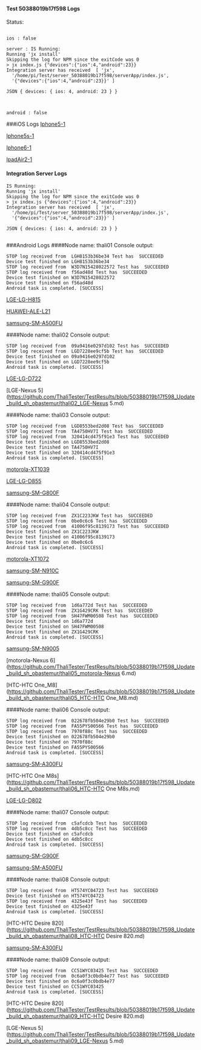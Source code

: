 #### Test 50388019b17f598 Logs

Status: 
```

ios : false

server : IS Running:
Running 'jx install'
Skipping the log for NPM since the exitCode was 0
> jx index.js {"devices":{"ios":4,"android":23}}
Integration server has received  [ 'jx',
  '/home/pi/Test/server_50388019b17f598/serverApp/index.js',
  '{"devices":{"ios":4,"android":23}}' ]

JSON { devices: { ios: 4, android: 23 } }



android : false
```


###iOS Logs
[Iphone5-1](https://github.com/ThaliTester/TestResults/blob/50388019b17f598_Update_build_sh_obastemur/iOS_Iphone5-1.md)

[Iphone5s-1](https://github.com/ThaliTester/TestResults/blob/50388019b17f598_Update_build_sh_obastemur/iOS_Iphone5s-1.md)

[Iphone6-1](https://github.com/ThaliTester/TestResults/blob/50388019b17f598_Update_build_sh_obastemur/iOS_Iphone6-1.md)

[IpadAir2-1](https://github.com/ThaliTester/TestResults/blob/50388019b17f598_Update_build_sh_obastemur/iOS_IpadAir2-1.md)


#### Integration Server Logs
```
IS Running:
Running 'jx install'
Skipping the log for NPM since the exitCode was 0
> jx index.js {"devices":{"ios":4,"android":23}}
Integration server has received  [ 'jx',
  '/home/pi/Test/server_50388019b17f598/serverApp/index.js',
  '{"devices":{"ios":4,"android":23}}' ]

JSON { devices: { ios: 4, android: 23 } }


```

###Android Logs
####Node name: thali01
Console output:
```
STOP log received from  LGH8153b36be34 Test has  SUCCEEDED
Device test finished on LGH8153b36be34 
STOP log received from  W3D7N15428022572 Test has  SUCCEEDED
STOP log received from  f56ad48d Test has  SUCCEEDED
Device test finished on W3D7N15428022572 
Device test finished on f56ad48d 
Android task is completed. [SUCCESS]
```
[LGE-LG-H815](https://github.com/ThaliTester/TestResults/blob/50388019b17f598_Update_build_sh_obastemur/thali01_LGE-LG-H815.md)

[HUAWEI-ALE-L21](https://github.com/ThaliTester/TestResults/blob/50388019b17f598_Update_build_sh_obastemur/thali01_HUAWEI-ALE-L21.md)

[samsung-SM-A500FU](https://github.com/ThaliTester/TestResults/blob/50388019b17f598_Update_build_sh_obastemur/thali01_samsung-SM-A500FU.md)

####Node name: thali02
Console output:
```
STOP log received from  09a9416e0297d102 Test has  SUCCEEDED
STOP log received from  LGD7228ee9cf5b Test has  SUCCEEDED
Device test finished on 09a9416e0297d102 
Device test finished on LGD7228ee9cf5b 
Android task is completed. [SUCCESS]
```
[LGE-LG-D722](https://github.com/ThaliTester/TestResults/blob/50388019b17f598_Update_build_sh_obastemur/thali02_LGE-LG-D722.md)

[LGE-Nexus 5](https://github.com/ThaliTester/TestResults/blob/50388019b17f598_Update_build_sh_obastemur/thali02_LGE-Nexus 5.md)

####Node name: thali03
Console output:
```
STOP log received from  LGD8553bed2d08 Test has  SUCCEEDED
STOP log received from  TA4750HV7I Test has  SUCCEEDED
STOP log received from  320414cd475f91e3 Test has  SUCCEEDED
Device test finished on LGD8553bed2d08 
Device test finished on TA4750HV7I 
Device test finished on 320414cd475f91e3 
Android task is completed. [SUCCESS]
```
[motorola-XT1039](https://github.com/ThaliTester/TestResults/blob/50388019b17f598_Update_build_sh_obastemur/thali03_motorola-XT1039.md)

[LGE-LG-D855](https://github.com/ThaliTester/TestResults/blob/50388019b17f598_Update_build_sh_obastemur/thali03_LGE-LG-D855.md)

[samsung-SM-G800F](https://github.com/ThaliTester/TestResults/blob/50388019b17f598_Update_build_sh_obastemur/thali03_samsung-SM-G800F.md)

####Node name: thali04
Console output:
```
STOP log received from  ZX1C223JKW Test has  SUCCEEDED
STOP log received from  0be0c6c6 Test has  SUCCEEDED
STOP log received from  41006f95c8139173 Test has  SUCCEEDED
Device test finished on ZX1C223JKW 
Device test finished on 41006f95c8139173 
Device test finished on 0be0c6c6 
Android task is completed. [SUCCESS]
```
[motorola-XT1072](https://github.com/ThaliTester/TestResults/blob/50388019b17f598_Update_build_sh_obastemur/thali04_motorola-XT1072.md)

[samsung-SM-N910C](https://github.com/ThaliTester/TestResults/blob/50388019b17f598_Update_build_sh_obastemur/thali04_samsung-SM-N910C.md)

[samsung-SM-G900F](https://github.com/ThaliTester/TestResults/blob/50388019b17f598_Update_build_sh_obastemur/thali04_samsung-SM-G900F.md)

####Node name: thali05
Console output:
```
STOP log received from  1d6a772d Test has  SUCCEEDED
STOP log received from  ZX1G429CRK Test has  SUCCEEDED
STOP log received from  SH47FWM00508 Test has  SUCCEEDED
Device test finished on 1d6a772d 
Device test finished on SH47FWM00508 
Device test finished on ZX1G429CRK 
Android task is completed. [SUCCESS]
```
[samsung-SM-N9005](https://github.com/ThaliTester/TestResults/blob/50388019b17f598_Update_build_sh_obastemur/thali05_samsung-SM-N9005.md)

[motorola-Nexus 6](https://github.com/ThaliTester/TestResults/blob/50388019b17f598_Update_build_sh_obastemur/thali05_motorola-Nexus 6.md)

[HTC-HTC One_M8](https://github.com/ThaliTester/TestResults/blob/50388019b17f598_Update_build_sh_obastemur/thali05_HTC-HTC One_M8.md)

####Node name: thali06
Console output:
```
STOP log received from  022678fb504e29b0 Test has  SUCCEEDED
STOP log received from  FA55PYS00566 Test has  SUCCEEDED
STOP log received from  7970f88c Test has  SUCCEEDED
Device test finished on 022678fb504e29b0 
Device test finished on 7970f88c 
Device test finished on FA55PYS00566 
Android task is completed. [SUCCESS]
```
[samsung-SM-A300FU](https://github.com/ThaliTester/TestResults/blob/50388019b17f598_Update_build_sh_obastemur/thali06_samsung-SM-A300FU.md)

[HTC-HTC One M8s](https://github.com/ThaliTester/TestResults/blob/50388019b17f598_Update_build_sh_obastemur/thali06_HTC-HTC One M8s.md)

[LGE-LG-D802](https://github.com/ThaliTester/TestResults/blob/50388019b17f598_Update_build_sh_obastemur/thali06_LGE-LG-D802.md)

####Node name: thali07
Console output:
```
STOP log received from  c5afcdcb Test has  SUCCEEDED
STOP log received from  4db5c8cc Test has  SUCCEEDED
Device test finished on c5afcdcb 
Device test finished on 4db5c8cc 
Android task is completed. [SUCCESS]
```
[samsung-SM-G900F](https://github.com/ThaliTester/TestResults/blob/50388019b17f598_Update_build_sh_obastemur/thali07_samsung-SM-G900F.md)

[samsung-SM-A500FU](https://github.com/ThaliTester/TestResults/blob/50388019b17f598_Update_build_sh_obastemur/thali07_samsung-SM-A500FU.md)

####Node name: thali08
Console output:
```
STOP log received from  HT574YC04723 Test has  SUCCEEDED
Device test finished on HT574YC04723 
STOP log received from  4325e43f Test has  SUCCEEDED
Device test finished on 4325e43f 
Android task is completed. [SUCCESS]
```
[HTC-HTC Desire 820](https://github.com/ThaliTester/TestResults/blob/50388019b17f598_Update_build_sh_obastemur/thali08_HTC-HTC Desire 820.md)

[samsung-SM-A300FU](https://github.com/ThaliTester/TestResults/blob/50388019b17f598_Update_build_sh_obastemur/thali08_samsung-SM-A300FU.md)

####Node name: thali09
Console output:
```
STOP log received from  CC51WYC03425 Test has  SUCCEEDED
STOP log received from  0c6a0f3c0bdb4e77 Test has  SUCCEEDED
Device test finished on 0c6a0f3c0bdb4e77 
Device test finished on CC51WYC03425 
Android task is completed. [SUCCESS]
```
[HTC-HTC Desire 820](https://github.com/ThaliTester/TestResults/blob/50388019b17f598_Update_build_sh_obastemur/thali09_HTC-HTC Desire 820.md)

[LGE-Nexus 5](https://github.com/ThaliTester/TestResults/blob/50388019b17f598_Update_build_sh_obastemur/thali09_LGE-Nexus 5.md)


